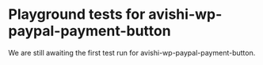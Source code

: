 # Playground tests for avishi-wp-paypal-payment-button
We are still awaiting the first test run for avishi-wp-paypal-payment-button.
